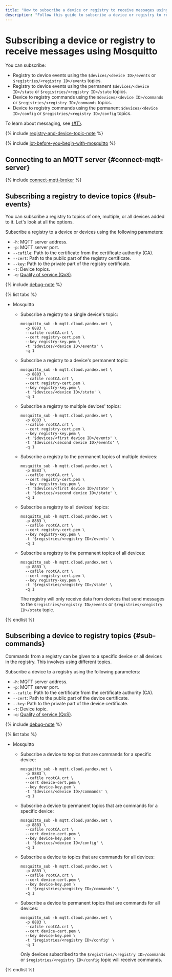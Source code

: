 ```yaml
---
title: "How to subscribe a device or registry to receive messages using Mosquitto in {{ iot-full-name }}"
description: "Follow this guide to subscribe a device or registry to receive messages using Mosquitto."
---
```


# Subscribing a device or registry to receive messages using Mosquitto

You can subscribe:

- Registry to device events using the `$devices/<device ID>/events` or `$registries/<registry ID>/events` topics.
- Registry to device events using the permanent `$devices/<device ID>/state` or `$registries/<registry ID>/state` topics.
- Device to registry commands using the `$devices/<device ID>/commands` or `$registries/<registry ID>/commands` topics.
- Device to registry commands using the permanent `$devices/<device ID>/config` or `$registries/<registry ID>/config` topics.

To learn about messaging, see [{#T}](mosquitto-publish.md).

{% include [registry-and-device-topic-note](../../../_includes/iot-core/registry-and-device-topic-note.md) %}

{% include [iot-before-you-begin-with-mosquitto](../../../_includes/iot-core/iot-before-you-begin-with-mosquitto.md) %}

## Connecting to an MQTT server {#connect-mqtt-server}

{% include [connect-mqtt-broker](../../../_includes/iot-core/connect-mqtt-broker.md) %}

## Subscribing a registry to device topics {#sub-events}

You can subscribe a registry to topics of one, multiple, or all devices added to it. Let's look at all the options.

Subscribe a registry to a device or devices using the following parameters:
- `-h`: MQTT server address.
- `-p`: MQTT server port.
- `--cafile`: Path to the certificate from the certificate authority (CA).
- `--cert`: Path to the public part of the registry certificate.
- `--key`: Path to the private part of the registry certificate.
- `-t`: Device topics.
- `-q`: [Quality of service (QoS)](../../concepts/index.md#qos).

{% include [debug-note](../../../_includes/iot-core/debug-note.md) %}

{% list tabs %}

- Mosquitto

   - Subscribe a registry to a single device's topic:

      ```
      mosquitto_sub -h mqtt.cloud.yandex.net \
        -p 8883 \
        --cafile rootCA.crt \
        --cert registry-cert.pem \
        --key registry-key.pem \
        -t '$devices/<device ID>/events' \
        -q 1
      ```

   - Subscribe a registry to a device's permanent topic:

      ```
      mosquitto_sub -h mqtt.cloud.yandex.net \
        -p 8883 \
        --cafile rootCA.crt \
        --cert registry-cert.pem \
        --key registry-key.pem \
        -t '$devices/<device ID>/state' \
        -q 1
      ```

   - Subscribe a registry to multiple devices' topics:

      ```
      mosquitto_sub -h mqtt.cloud.yandex.net \
        -p 8883 \
        --cafile rootCA.crt \
        --cert registry-cert.pem \
        --key registry-key.pem \
        -t '$devices/<first device ID>/events' \
        -t '$devices/<second device ID>/events' \
        -q 1
      ```

   - Subscribe a registry to the permanent topics of multiple devices:

      ```
      mosquitto_sub -h mqtt.cloud.yandex.net \
        -p 8883 \
        --cafile rootCA.crt \
        --cert registry-cert.pem \
        --key registry-key.pem \
        -t '$devices/<first device ID>/state' \
        -t '$devices/<second device ID>/state' \
        -q 1
      ```

   - Subscribe a registry to all devices' topics:

      ```
      mosquitto_sub -h mqtt.cloud.yandex.net \
        -p 8883 \
        --cafile rootCA.crt \
        --cert registry-cert.pem \
        --key registry-key.pem \
        -t '$registries/<registry ID>/events' \
        -q 1
      ```

   - Subscribe a registry to the permanent topics of all devices:

      ```
      mosquitto_sub -h mqtt.cloud.yandex.net \
        -p 8883 \
        --cafile rootCA.crt \
        --cert registry-cert.pem \
        --key registry-key.pem \
        -t '$registries/<registry ID>/state' \
        -q 1
      ```

      The registry will only receive data from devices that send messages to the `$registries/<registry ID>/events` or `$registries/<registry ID>/state` topic.

{% endlist %}

## Subscribing a device to registry topics {#sub-commands}

Commands from a registry can be given to a specific device or all devices in the registry. This involves using different topics.

Subscribe a device to a registry using the following parameters:
- `-h`: MQTT server address.
- `-p`: MQTT server port.
- `--cafile`: Path to the certificate from the certificate authority (CA).
- `--cert`: Path to the public part of the device certificate.
- `--key`: Path to the private part of the device certificate.
- `-t`: Device topic.
- `-q`: [Quality of service (QoS)](../../concepts/index.md#qos).

{% include [debug-note](../../../_includes/iot-core/debug-note.md) %}

{% list tabs %}

- Mosquitto

   - Subscribe a device to topics that are commands for a specific device:

      ```
      mosquitto_sub -h mqtt.cloud.yandex.net \
        -p 8883 \
        --cafile rootCA.crt \
        --cert device-cert.pem \
        --key device-key.pem \
        -t '$devices/<device ID>/commands' \
        -q 1
      ```

   - Subscribe a device to permanent topics that are commands for a specific device:

      ```
      mosquitto_sub -h mqtt.cloud.yandex.net \
        -p 8883 \
        --cafile rootCA.crt \
        --cert device-cert.pem \
        --key device-key.pem \
        -t '$devices/<device ID>/config' \
        -q 1
      ```

   - Subscribe a device to topics that are commands for all devices:

      ```
      mosquitto_sub -h mqtt.cloud.yandex.net \
        -p 8883 \
        --cafile rootCA.crt \
        --cert device-cert.pem \
        --key device-key.pem \
        -t '$registries/<registry ID>/commands' \
        -q 1
      ```

   - Subscribe a device to permanent topics that are commands for all devices:

      ```
      mosquitto_sub -h mqtt.cloud.yandex.net \
        -p 8883 \
        --cafile rootCA.crt \
        --cert device-cert.pem \
        --key device-key.pem \
        -t '$registries/<registry ID>/config' \
        -q 1
      ```

      Only devices subscribed to the `$registries/<registry ID>/commands` or `$registries/<registry ID>/config` topic will receive commands.

{% endlist %}